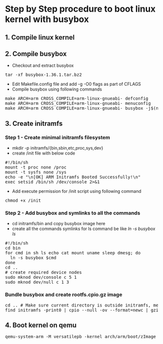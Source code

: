 # Step by Step procedure to boot linux kernel with busybox

## 1. Compile linux kernel

## 2. Compile busybox
- Checkout and extract busybox
<pre>
tar -xf busybox-1.36.1.tar.bz2
</pre>
- Edit Makefile.config file and add -g -O0 flags as part of CFLAGS
- Compile busybox using following commands
<pre>
make ARCH=arm CROSS_COMPILE=arm-linux-gnueabi- defconfig
make ARCH=arm CROSS_COMPILE=arm-linux-gnueabi- menuconfig
make ARCH=arm CROSS_COMPILE=arm-linux-gnueabi- busybox -j$(nproc)
</pre>
## 3. Create initramfs
### Step 1 - Create minimal initramfs filesystem
- mkdir -p initramfs/{bin,sbin,etc,proc,sys,dev}
- create /init file with below code
<pre>
#!/bin/sh
mount -t proc none /proc
mount -t sysfs none /sys
echo -e "\n[OK] ARM Initramfs Booted Successfully!\n"
exec setsid /bin/sh </dev/console >/dev/console 2>&1
</pre>
- Add execute permission for /init script using following command
<pre>
chmod +x /init
</pre>

### Step 2 - Add busybox and symlinks to all the commands
- cd initramfs/bin and copy busybox image here
- create all the commands symlinks for ls command be like _ln -s busybox ls_
<pre>
#!/bin/sh
cd bin
for cmd in sh ls echo cat mount uname sleep dmesg; do
  ln -s busybox $cmd
done
cd ..
# create required device nodes
sudo mknod dev/console c 5 1
sudo mknod dev/null c 1 3
</pre>

### Bundle busybox and create rootfs.cpio.gz image
<pre>
cd .. # Make sure current directory is outside initramfs, means initramfs should come with ls command
find initramfs -print0 | cpio --null -ov --format=newc | gzip -9 > rootfs.cpio.gz
</pre>

## 4. Boot kernel on qemu
<pre>
qemu-system-arm -M versatilepb -kernel arch/arm/boot/zImage -dtb arch/arm/boot/dts/arm/versatile-pb.dtb -initrd rootfs.cpio.gz -append "console=ttyAMA0 rdinit=/init" -nographic
</pre>
